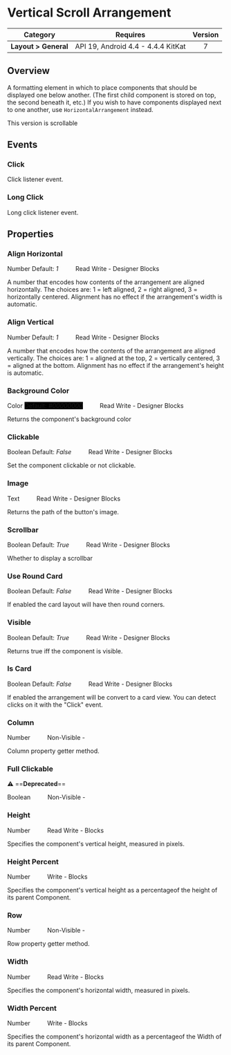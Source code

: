 # Vertical Scroll Arrangement

| Category | Requires | Version |
|:--------:|:-------:|:--------:|
|**Layout > General**|<span class="chip chip-any">API 19, Android 4.4 - 4.4.4 KitKat</span>|<span class="chip chip-number">7</span>|

## Overview

A formatting element in which to place components that should be displayed one below another. (The first child component is stored on top, the second beneath it, etc.) If you wish to have components displayed next to one another, use `` HorizontalArrangement `` instead.

 This version is scrollable

## Events

### Click

Click listener event.

<div class="block" ai2-block="event" not-rendered="true" value="%7B%22componentName%22:%20%22Vertical%20Scroll%20Arrangement%22,%20%22name%22:%20%22Click%22,%20%22params%22:%20%5B%5D%7D"></div>


### Long Click

Long click listener event.

<div class="block" ai2-block="event" not-rendered="true" value="%7B%22componentName%22:%20%22Vertical%20Scroll%20Arrangement%22,%20%22name%22:%20%22Long%20Click%22,%20%22params%22:%20%5B%5D%7D"></div>


## Properties

### Align Horizontal

<span class="chip chip-number">Number</span> <span class="chip chip-number">Default: <i>1</i></span>&nbsp;&nbsp;&nbsp;&nbsp;&nbsp;&nbsp;&nbsp;&nbsp;&nbsp;&nbsp;<span class="chip chip-rw">Read</span> <span class="chip chip-rw">Write</span> - <span class="chip chip-bd">Designer</span> <span class="chip chip-bd">Blocks</span> 

A number that encodes how contents of the arrangement are aligned horizontally. The choices are: 1 = left aligned, 2 = right aligned, 3 = horizontally centered. Alignment has no effect if the arrangement's width is automatic.

<div class="block" ai2-block="property" not-rendered="true" value="%7B%22componentName%22:%20%22Vertical%20Scroll%20Arrangement%22,%20%22name%22:%20%22Align%20Horizontal%22,%20%22getter%22:%20true%7D"></div>
<div class="block" ai2-block="property" not-rendered="true" value="%7B%22componentName%22:%20%22Vertical%20Scroll%20Arrangement%22,%20%22name%22:%20%22Align%20Horizontal%22,%20%22getter%22:%20false%7D"></div>


### Align Vertical

<span class="chip chip-number">Number</span> <span class="chip chip-number">Default: <i>1</i></span>&nbsp;&nbsp;&nbsp;&nbsp;&nbsp;&nbsp;&nbsp;&nbsp;&nbsp;&nbsp;<span class="chip chip-rw">Read</span> <span class="chip chip-rw">Write</span> - <span class="chip chip-bd">Designer</span> <span class="chip chip-bd">Blocks</span> 

A number that encodes how the contents of the arrangement are aligned vertically. The choices are: 1 = aligned at the top, 2 = vertically centered, 3 = aligned at the bottom. Alignment has no effect if the arrangement's height is automatic.

<div class="block" ai2-block="property" not-rendered="true" value="%7B%22componentName%22:%20%22Vertical%20Scroll%20Arrangement%22,%20%22name%22:%20%22Align%20Vertical%22,%20%22getter%22:%20true%7D"></div>
<div class="block" ai2-block="property" not-rendered="true" value="%7B%22componentName%22:%20%22Vertical%20Scroll%20Arrangement%22,%20%22name%22:%20%22Align%20Vertical%22,%20%22getter%22:%20false%7D"></div>


### Background Color

<span class="chip chip-color">Color</span> <span class="chip chip-color" style="background-color: #000000;">Default: <i>#00000000</i></span>&nbsp;&nbsp;&nbsp;&nbsp;&nbsp;&nbsp;&nbsp;&nbsp;&nbsp;&nbsp;<span class="chip chip-rw">Read</span> <span class="chip chip-rw">Write</span> - <span class="chip chip-bd">Designer</span> <span class="chip chip-bd">Blocks</span> 

Returns the component's background color

<div class="block" ai2-block="property" not-rendered="true" value="%7B%22componentName%22:%20%22Vertical%20Scroll%20Arrangement%22,%20%22name%22:%20%22Background%20Color%22,%20%22getter%22:%20true%7D"></div>
<div class="block" ai2-block="property" not-rendered="true" value="%7B%22componentName%22:%20%22Vertical%20Scroll%20Arrangement%22,%20%22name%22:%20%22Background%20Color%22,%20%22getter%22:%20false%7D"></div>


### Clickable

<span class="chip chip-boolean">Boolean</span> <span class="chip chip-boolean">Default: <i>False</i></span>&nbsp;&nbsp;&nbsp;&nbsp;&nbsp;&nbsp;&nbsp;&nbsp;&nbsp;&nbsp;<span class="chip chip-rw">Read</span> <span class="chip chip-rw">Write</span> - <span class="chip chip-bd">Designer</span> <span class="chip chip-bd">Blocks</span> 

Set the component clickable or not clickable.

<div class="block" ai2-block="property" not-rendered="true" value="%7B%22componentName%22:%20%22Vertical%20Scroll%20Arrangement%22,%20%22name%22:%20%22Clickable%22,%20%22getter%22:%20true%7D"></div>
<div class="block" ai2-block="property" not-rendered="true" value="%7B%22componentName%22:%20%22Vertical%20Scroll%20Arrangement%22,%20%22name%22:%20%22Clickable%22,%20%22getter%22:%20false%7D"></div>


### Image

<span class="chip chip-text">Text</span>&nbsp;&nbsp;&nbsp;&nbsp;&nbsp;&nbsp;&nbsp;&nbsp;&nbsp;&nbsp;<span class="chip chip-rw">Read</span> <span class="chip chip-rw">Write</span> - <span class="chip chip-bd">Designer</span> <span class="chip chip-bd">Blocks</span> 

Returns the path of the button's image.

<div class="block" ai2-block="property" not-rendered="true" value="%7B%22componentName%22:%20%22Vertical%20Scroll%20Arrangement%22,%20%22name%22:%20%22Image%22,%20%22getter%22:%20true%7D"></div>
<div class="block" ai2-block="property" not-rendered="true" value="%7B%22componentName%22:%20%22Vertical%20Scroll%20Arrangement%22,%20%22name%22:%20%22Image%22,%20%22getter%22:%20false%7D"></div>


### Scrollbar

<span class="chip chip-boolean">Boolean</span> <span class="chip chip-boolean">Default: <i>True</i></span>&nbsp;&nbsp;&nbsp;&nbsp;&nbsp;&nbsp;&nbsp;&nbsp;&nbsp;&nbsp;<span class="chip chip-rw">Read</span> <span class="chip chip-rw">Write</span> - <span class="chip chip-bd">Designer</span> <span class="chip chip-bd">Blocks</span> 

Whether to display a scrollbar

<div class="block" ai2-block="property" not-rendered="true" value="%7B%22componentName%22:%20%22Vertical%20Scroll%20Arrangement%22,%20%22name%22:%20%22Scrollbar%22,%20%22getter%22:%20true%7D"></div>
<div class="block" ai2-block="property" not-rendered="true" value="%7B%22componentName%22:%20%22Vertical%20Scroll%20Arrangement%22,%20%22name%22:%20%22Scrollbar%22,%20%22getter%22:%20false%7D"></div>


### Use Round Card

<span class="chip chip-boolean">Boolean</span> <span class="chip chip-boolean">Default: <i>False</i></span>&nbsp;&nbsp;&nbsp;&nbsp;&nbsp;&nbsp;&nbsp;&nbsp;&nbsp;&nbsp;<span class="chip chip-rw">Read</span> <span class="chip chip-rw">Write</span> - <span class="chip chip-bd">Designer</span> <span class="chip chip-bd">Blocks</span> 

If enabled the card layout will have then round corners.

<div class="block" ai2-block="property" not-rendered="true" value="%7B%22componentName%22:%20%22Vertical%20Scroll%20Arrangement%22,%20%22name%22:%20%22Use%20Round%20Card%22,%20%22getter%22:%20true%7D"></div>
<div class="block" ai2-block="property" not-rendered="true" value="%7B%22componentName%22:%20%22Vertical%20Scroll%20Arrangement%22,%20%22name%22:%20%22Use%20Round%20Card%22,%20%22getter%22:%20false%7D"></div>


### Visible

<span class="chip chip-boolean">Boolean</span> <span class="chip chip-boolean">Default: <i>True</i></span>&nbsp;&nbsp;&nbsp;&nbsp;&nbsp;&nbsp;&nbsp;&nbsp;&nbsp;&nbsp;<span class="chip chip-rw">Read</span> <span class="chip chip-rw">Write</span> - <span class="chip chip-bd">Designer</span> <span class="chip chip-bd">Blocks</span> 

Returns true iff the component is visible.

<div class="block" ai2-block="property" not-rendered="true" value="%7B%22componentName%22:%20%22Vertical%20Scroll%20Arrangement%22,%20%22name%22:%20%22Visible%22,%20%22getter%22:%20true%7D"></div>
<div class="block" ai2-block="property" not-rendered="true" value="%7B%22componentName%22:%20%22Vertical%20Scroll%20Arrangement%22,%20%22name%22:%20%22Visible%22,%20%22getter%22:%20false%7D"></div>


### Is Card

<span class="chip chip-boolean">Boolean</span> <span class="chip chip-boolean">Default: <i>False</i></span>&nbsp;&nbsp;&nbsp;&nbsp;&nbsp;&nbsp;&nbsp;&nbsp;&nbsp;&nbsp;<span class="chip chip-rw">Read</span> <span class="chip chip-rw">Write</span> - <span class="chip chip-bd">Designer</span> <span class="chip chip-bd">Blocks</span> 

If enabled the arrangement will be convert to a card view. You can detect clicks on it with the "Click" event.

<div class="block" ai2-block="property" not-rendered="true" value="%7B%22componentName%22:%20%22Vertical%20Scroll%20Arrangement%22,%20%22name%22:%20%22Is%20Card%22,%20%22getter%22:%20true%7D"></div>
<div class="block" ai2-block="property" not-rendered="true" value="%7B%22componentName%22:%20%22Vertical%20Scroll%20Arrangement%22,%20%22name%22:%20%22Is%20Card%22,%20%22getter%22:%20false%7D"></div>


### Column

<span class="chip chip-number">Number</span>&nbsp;&nbsp;&nbsp;&nbsp;&nbsp;&nbsp;&nbsp;&nbsp;&nbsp;&nbsp;<span class="chip chip-rw">Non-Visible</span> - 

Column property getter method.

### Full Clickable

:warning: ==**Deprecated**==

<span class="chip chip-boolean">Boolean</span>&nbsp;&nbsp;&nbsp;&nbsp;&nbsp;&nbsp;&nbsp;&nbsp;&nbsp;&nbsp;<span class="chip chip-rw">Non-Visible</span> - 

### Height

<span class="chip chip-number">Number</span>&nbsp;&nbsp;&nbsp;&nbsp;&nbsp;&nbsp;&nbsp;&nbsp;&nbsp;&nbsp;<span class="chip chip-rw">Read</span> <span class="chip chip-rw">Write</span> - <span class="chip chip-bd">Blocks</span> 

Specifies the component's vertical height, measured in pixels.

<div class="block" ai2-block="property" not-rendered="true" value="%7B%22componentName%22:%20%22Vertical%20Scroll%20Arrangement%22,%20%22name%22:%20%22Height%22,%20%22getter%22:%20true%7D"></div>
<div class="block" ai2-block="property" not-rendered="true" value="%7B%22componentName%22:%20%22Vertical%20Scroll%20Arrangement%22,%20%22name%22:%20%22Height%22,%20%22getter%22:%20false%7D"></div>


### Height Percent

<span class="chip chip-number">Number</span>&nbsp;&nbsp;&nbsp;&nbsp;&nbsp;&nbsp;&nbsp;&nbsp;&nbsp;&nbsp;<span class="chip chip-rw">Write</span> - <span class="chip chip-bd">Blocks</span> 

Specifies the component's vertical height as a percentageof the height of its parent Component.

<div class="block" ai2-block="property" not-rendered="true" value="%7B%22componentName%22:%20%22Vertical%20Scroll%20Arrangement%22,%20%22name%22:%20%22Height%20Percent%22,%20%22getter%22:%20false%7D"></div>


### Row

<span class="chip chip-number">Number</span>&nbsp;&nbsp;&nbsp;&nbsp;&nbsp;&nbsp;&nbsp;&nbsp;&nbsp;&nbsp;<span class="chip chip-rw">Non-Visible</span> - 

Row property getter method.

### Width

<span class="chip chip-number">Number</span>&nbsp;&nbsp;&nbsp;&nbsp;&nbsp;&nbsp;&nbsp;&nbsp;&nbsp;&nbsp;<span class="chip chip-rw">Read</span> <span class="chip chip-rw">Write</span> - <span class="chip chip-bd">Blocks</span> 

Specifies the component's horizontal width, measured in pixels.

<div class="block" ai2-block="property" not-rendered="true" value="%7B%22componentName%22:%20%22Vertical%20Scroll%20Arrangement%22,%20%22name%22:%20%22Width%22,%20%22getter%22:%20true%7D"></div>
<div class="block" ai2-block="property" not-rendered="true" value="%7B%22componentName%22:%20%22Vertical%20Scroll%20Arrangement%22,%20%22name%22:%20%22Width%22,%20%22getter%22:%20false%7D"></div>


### Width Percent

<span class="chip chip-number">Number</span>&nbsp;&nbsp;&nbsp;&nbsp;&nbsp;&nbsp;&nbsp;&nbsp;&nbsp;&nbsp;<span class="chip chip-rw">Write</span> - <span class="chip chip-bd">Blocks</span> 

Specifies the component's horizontal width as a percentageof the Width of its parent Component.

<div class="block" ai2-block="property" not-rendered="true" value="%7B%22componentName%22:%20%22Vertical%20Scroll%20Arrangement%22,%20%22name%22:%20%22Width%20Percent%22,%20%22getter%22:%20false%7D"></div>
